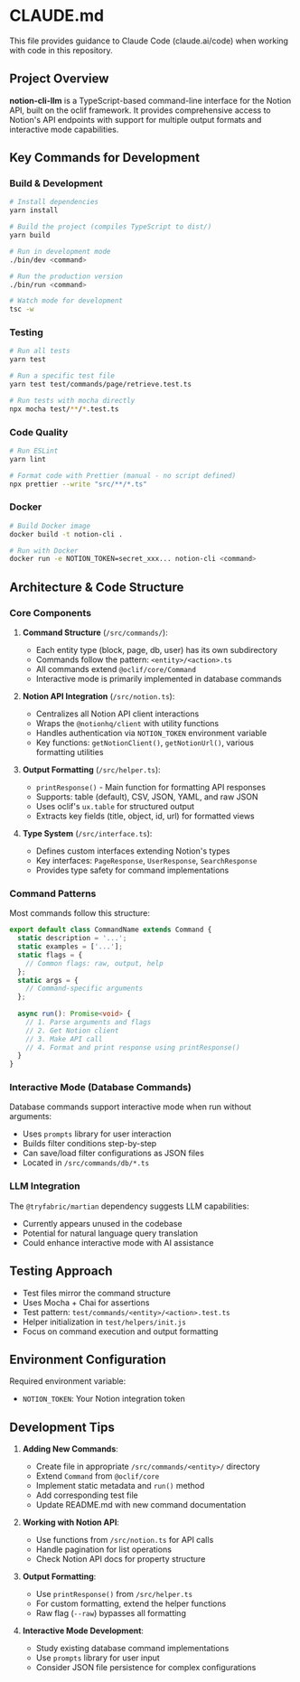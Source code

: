 # CLAUDE.md

This file provides guidance to Claude Code (claude.ai/code) when working with code in this repository.

## Project Overview

**notion-cli-llm** is a TypeScript-based command-line interface for the Notion API, built on the oclif framework. It provides comprehensive access to Notion's API endpoints with support for multiple output formats and interactive mode capabilities.

## Key Commands for Development

### Build & Development
```bash
# Install dependencies
yarn install

# Build the project (compiles TypeScript to dist/)
yarn build

# Run in development mode
./bin/dev <command>

# Run the production version
./bin/run <command>

# Watch mode for development
tsc -w
```

### Testing
```bash
# Run all tests
yarn test

# Run a specific test file
yarn test test/commands/page/retrieve.test.ts

# Run tests with mocha directly
npx mocha test/**/*.test.ts
```

### Code Quality
```bash
# Run ESLint
yarn lint

# Format code with Prettier (manual - no script defined)
npx prettier --write "src/**/*.ts"
```

### Docker
```bash
# Build Docker image
docker build -t notion-cli .

# Run with Docker
docker run -e NOTION_TOKEN=secret_xxx... notion-cli <command>
```

## Architecture & Code Structure

### Core Components

1. **Command Structure** (`/src/commands/`):
   - Each entity type (block, page, db, user) has its own subdirectory
   - Commands follow the pattern: `<entity>/<action>.ts`
   - All commands extend `@oclif/core/Command`
   - Interactive mode is primarily implemented in database commands

2. **Notion API Integration** (`/src/notion.ts`):
   - Centralizes all Notion API client interactions
   - Wraps the `@notionhq/client` with utility functions
   - Handles authentication via `NOTION_TOKEN` environment variable
   - Key functions: `getNotionClient()`, `getNotionUrl()`, various formatting utilities

3. **Output Formatting** (`/src/helper.ts`):
   - `printResponse()` - Main function for formatting API responses
   - Supports: table (default), CSV, JSON, YAML, and raw JSON
   - Uses oclif's `ux.table` for structured output
   - Extracts key fields (title, object, id, url) for formatted views

4. **Type System** (`/src/interface.ts`):
   - Defines custom interfaces extending Notion's types
   - Key interfaces: `PageResponse`, `UserResponse`, `SearchResponse`
   - Provides type safety for command implementations

### Command Patterns

Most commands follow this structure:
```typescript
export default class CommandName extends Command {
  static description = '...';
  static examples = ['...'];
  static flags = {
    // Common flags: raw, output, help
  };
  static args = {
    // Command-specific arguments
  };
  
  async run(): Promise<void> {
    // 1. Parse arguments and flags
    // 2. Get Notion client
    // 3. Make API call
    // 4. Format and print response using printResponse()
  }
}
```

### Interactive Mode (Database Commands)

Database commands support interactive mode when run without arguments:
- Uses `prompts` library for user interaction
- Builds filter conditions step-by-step
- Can save/load filter configurations as JSON files
- Located in `/src/commands/db/*.ts`

### LLM Integration

The `@tryfabric/martian` dependency suggests LLM capabilities:
- Currently appears unused in the codebase
- Potential for natural language query translation
- Could enhance interactive mode with AI assistance

## Testing Approach

- Test files mirror the command structure
- Uses Mocha + Chai for assertions
- Test pattern: `test/commands/<entity>/<action>.test.ts`
- Helper initialization in `test/helpers/init.js`
- Focus on command execution and output formatting

## Environment Configuration

Required environment variable:
- `NOTION_TOKEN`: Your Notion integration token

## Development Tips

1. **Adding New Commands**:
   - Create file in appropriate `/src/commands/<entity>/` directory
   - Extend `Command` from `@oclif/core`
   - Implement static metadata and `run()` method
   - Add corresponding test file
   - Update README.md with new command documentation

2. **Working with Notion API**:
   - Use functions from `/src/notion.ts` for API calls
   - Handle pagination for list operations
   - Check Notion API docs for property structure

3. **Output Formatting**:
   - Use `printResponse()` from `/src/helper.ts`
   - For custom formatting, extend the helper functions
   - Raw flag (`--raw`) bypasses all formatting

4. **Interactive Mode Development**:
   - Study existing database command implementations
   - Use `prompts` library for user input
   - Consider JSON file persistence for complex configurations